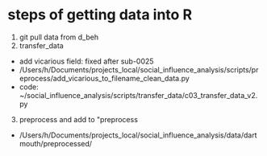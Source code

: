 # steps of getting data into R

1. git pull data from d_beh 
2. transfer_data
* add vicarious field: fixed after sub-0025
* /Users/h/Documents/projects_local/social_influence_analysis/scripts/preprocess/add_vicarious_to_filename_clean_data.py 
* code: ~/social_influence_analysis/scripts/transfer_data/c03_transfer_data_v2.py 
3. preprocess and add to "preprocess
* /Users/h/Documents/projects_local/social_influence_analysis/data/dartmouth/preprocessed/

<!-- 
/* 
sub-0087 all pain trials have high vif in single trials model 
sub-0111 barely has any trials
sub-0050 no varibility in ratings, simply 0 for every trial
sub-0102	24	11	13	24	1	23	24	0	24	24	1	23	24	0	24	24	2	22
sub-0087	24	23	1	24	2	22	24	0	24	24	0	24	24	0	24	24	2	22
sub-0111	4	1	3	0	0	0	0	0	0	12	0	12	0	0	0	0	0	0
    // "sub-0111": []*/ -->